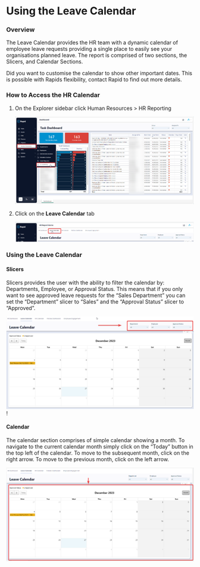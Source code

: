 # Using the Leave Calendar

### Overview

The Leave Calendar provides the HR team with a dynamic calendar of employee leave requests providing a single place to easily see your organisations planned leave. The report is comprised of two sections, the Slicers, and Calendar Sections.

Did you want to customise the calendar to show other important dates. This is possible with Rapids flexibility, contact Rapid to find out more details.

### How to Access the HR Calendar

1. On the Explorer sidebar click Human Resources &gt; HR Reporting  

    ![Side bar navigate to Leave Calendar](<Side bar navigate to Leave Calendar.png>)

2. Click on the **Leave Calendar** tab  

    ![Tab strip navigate to leave calendar](<Tab strip navigate to leave calendar.png>)

### Using the Leave Calendar

#### Slicers

Slicers provides the user with the ability to filter the calendar by: Departments, Employee, or Approval Status. This means that if you only want to see approved leave requests for the “Sales Department” you can set the “Department” slicer to “Sales” and the “Approval Status” slicer to “Approved”.

![Leave calendar slicers highlighted](<Leave calendar slicers highlighted.png>)!

#### Calendar

The calendar section comprises of simple calendar showing a month. To navigate to the current calendar month simply click on the “Today” button in the top left of the calendar. To move to the subsequent month, click on the right arrow. To move to the previous month, click on the left arrow.

![Leave Calendar Calendar highlighted](<Leave Calendar Calendar highlighted.png>)
